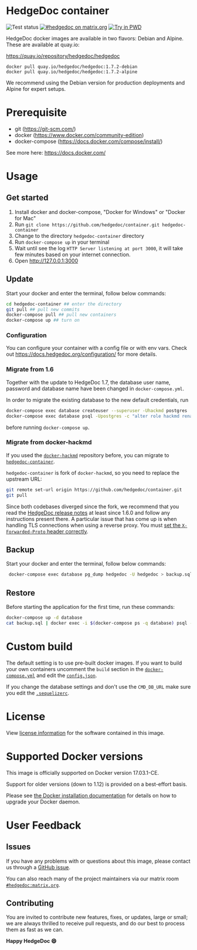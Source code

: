 HedgeDoc container
===

![Test status](https://github.com/hedgedoc/container/workflows/Tests/badge.svg)
[![#hedgedoc on matrix.org](https://img.shields.io/badge/Matrix.org-%23hedgedoc@matrix.org-green.svg)](https://chat.hedgedoc.org)
[![Try in PWD](https://cdn.rawgit.com/play-with-docker/stacks/cff22438/assets/images/button.png)](http://play-with-docker.com?stack=https://github.com/hedgedoc/container/raw/master/docker-compose.yml&stack_name=hedgedoc)

HedgeDoc docker images are available in two flavors: Debian and Alpine. These are available at quay.io:

<https://quay.io/repository/hedgedoc/hedgedoc>

```
docker pull quay.io/hedgedoc/hedgedoc:1.7.2-debian
docker pull quay.io/hedgedoc/hedgedoc:1.7.2-alpine
```

We recommend using the Debian version for production deployments and Alpine for expert setups.

# Prerequisite

* git (https://git-scm.com/)
* docker (https://www.docker.com/community-edition)
* docker-compose (https://docs.docker.com/compose/install/)

See more here: https://docs.docker.com/


# Usage

## Get started

1. Install docker and docker-compose, "Docker for Windows" or "Docker for Mac"
2. Run `git clone https://github.com/hedgedoc/container.git hedgedoc-container`
3. Change to the directory `hedgedoc-container` directory
4. Run `docker-compose up` in your terminal
5. Wait until see the log `HTTP Server listening at port 3000`, it will take few minutes based on your internet connection.
6. Open http://127.0.0.1:3000


## Update

Start your docker and enter the terminal, follow below commands:

```bash
cd hedgedoc-container ## enter the directory
git pull ## pull new commits
docker-compose pull ## pull new containers
docker-compose up ## turn on
```


### Configuration

You can configure your container with a config file or with env vars. Check out https://docs.hedgedoc.org/configuration/ for more details.


### Migrate from 1.6

Together with the update to HedgeDoc 1.7, the database user name, password and database name have been changed in `docker-compose.yml`.

In order to migrate the existing database to the new default credentials, run

```bash
docker-compose exec database createuser --superuser -Uhackmd postgres
docker-compose exec database psql -Upostgres -c "alter role hackmd rename to hedgedoc; alter role hedgedoc with password 'password'; alter database hackmd rename to hedgedoc;"
```

before running `docker-compose up`.


### Migrate from docker-hackmd

If you used the [`docker-hackmd`](https://github.com/hackmdio/docker-hackmd) repository before, you can migrate to [`hedgedoc-container`](https://github.com/hedgedoc/container).

`hedgedoc-container` is fork of `docker-hackmd`, so you need to replace the upstream URL:

```bash
git remote set-url origin https://github.com/hedgedoc/container.git
git pull
```

Since both codebases diverged since the fork, we recommend that you read the
[HedgeDoc release notes](https://github.com/hedgedoc/hedgedoc/releases) at
least since 1.6.0 and follow any instructions present there. A particular issue
that has come up is when handling TLS connections when using a reverse proxy.
You must [set the `X-Forwarded-Proto` header
correctly](https://docs.hedgedoc.org/guides/reverse-proxy/).


## Backup

Start your docker and enter the terminal, follow below commands:

```bash
 docker-compose exec database pg_dump hedgedoc -U hedgedoc > backup.sql
```


## Restore

Before starting the application for the first time, run these commands:

```bash
docker-compose up -d database
cat backup.sql | docker exec -i $(docker-compose ps -q database) psql -U hedgedoc
```

# Custom build

The default setting is to use pre-built docker images. If you want to build your
own containers uncomment the `build` section in the
[`docker-compose.yml`](https://github.com/hedgedoc/container/blob/master/docker-compose.yml)
and edit the
[`config.json`](https://github.com/hedgedoc/container/blob/master/resources/config.json).

If you change the database settings and don't use the `CMD_DB_URL` make sure
you edit the
[`.sequelizerc`](https://github.com/hedgedoc/container/blob/master/resources/.sequelizerc).


# License

View [license information](https://github.com/hedgedoc/hedgedoc) for the
software contained in this image.


# Supported Docker versions

This image is officially supported on Docker version 17.03.1-CE.

Support for older versions (down to 1.12) is provided on a best-effort basis.

Please see [the Docker installation
documentation](https://docs.docker.com/installation/) for details on how to
upgrade your Docker daemon.


# User Feedback

## Issues

If you have any problems with or questions about this image, please contact us
through a [GitHub issue](https://github.com/hedgedoc/container/issues).

You can also reach many of the project maintainers via our matrix room
[`#hedgedoc:matrix.org`](https://chat.hedgedoc.org).


## Contributing

You are invited to contribute new features, fixes, or updates, large or small;
we are always thrilled to receive pull requests, and do our best to process
them as fast as we can.


**Happy HedgeDoc :smile:**
